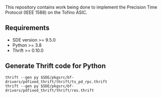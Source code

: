 This repository contains work being done to implement the Precision Time Protocol (IEEE 1588) on the Tofino ASIC.

## Requirements

- SDE version >= 9.5.0
- Python >= 3.8
- Thrift >= 0.10.0

## Generate Thrift code for Python

~~~
thrift --gen py $SDE/pkgsrc/bf-drivers/pdfixed_thrift/thrift/ts_pd_rpc.thrift
thrift --gen py $SDE/pkgsrc/bf-drivers/pdfixed_thrift/thrift/res.thrift
~~~
